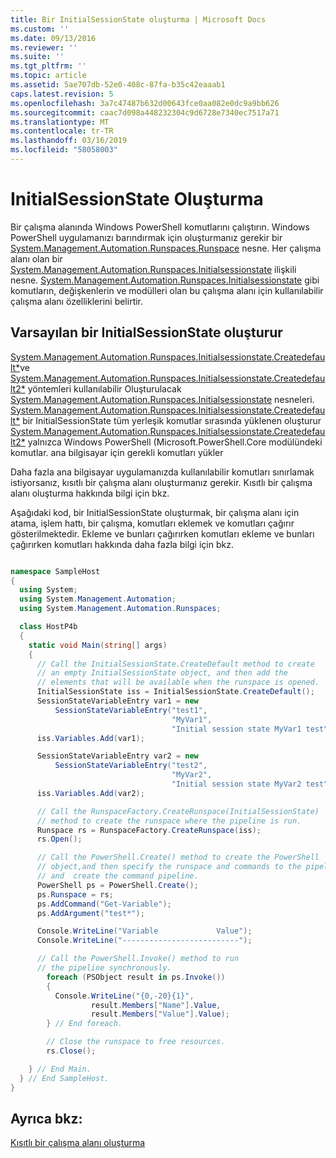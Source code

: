 ```yaml
---
title: Bir InitialSessionState oluşturma | Microsoft Docs
ms.custom: ''
ms.date: 09/13/2016
ms.reviewer: ''
ms.suite: ''
ms.tgt_pltfrm: ''
ms.topic: article
ms.assetid: 5ae707db-52e0-408c-87fa-b35c42eaaab1
caps.latest.revision: 5
ms.openlocfilehash: 3a7c47487b632d00643fce0aa082e0dc9a9bb626
ms.sourcegitcommit: caac7d098a448232304c9d6728e7340ec7517a71
ms.translationtype: MT
ms.contentlocale: tr-TR
ms.lasthandoff: 03/16/2019
ms.locfileid: "58058003"
---
```

# <a name="creating-an-initialsessionstate"></a>InitialSessionState Oluşturma

Bir çalışma alanında Windows PowerShell komutlarını çalıştırın. Windows PowerShell uygulamanızı barındırmak için oluşturmanız gerekir bir [System.Management.Automation.Runspaces.Runspace](/dotnet/api/System.Management.Automation.Runspaces.Runspace) nesne. Her çalışma alanı olan bir [System.Management.Automation.Runspaces.Initialsessionstate](/dotnet/api/System.Management.Automation.Runspaces.InitialSessionState) ilişkili nesne. [System.Management.Automation.Runspaces.Initialsessionstate](/dotnet/api/System.Management.Automation.Runspaces.InitialSessionState) gibi komutların, değişkenlerin ve modülleri olan bu çalışma alanı için kullanılabilir çalışma alanı özelliklerini belirtir.

## <a name="create-a-default-initialsessionstate"></a>Varsayılan bir InitialSessionState oluşturur

 [System.Management.Automation.Runspaces.Initialsessionstate.Createdefault*](/dotnet/api/System.Management.Automation.Runspaces.InitialSessionState.CreateDefault)ve [System.Management.Automation.Runspaces.Initialsessionstate.Createdefault2*](/dotnet/api/System.Management.Automation.Runspaces.InitialSessionState.CreateDefault2) yöntemleri kullanılabilir Oluşturulacak [System.Management.Automation.Runspaces.Initialsessionstate](/dotnet/api/System.Management.Automation.Runspaces.InitialSessionState) nesneleri. [System.Management.Automation.Runspaces.Initialsessionstate.Createdefault*](/dotnet/api/System.Management.Automation.Runspaces.InitialSessionState.CreateDefault) bir InitialSessionState tüm yerleşik komutlar sırasında yüklenen oluşturur [ System.Management.Automation.Runspaces.Initialsessionstate.Createdefault2*](/dotnet/api/System.Management.Automation.Runspaces.InitialSessionState.CreateDefault2) yalnızca Windows PowerShell (Microsoft.PowerShell.Core modülündeki komutlar. ana bilgisayar için gerekli komutları yükler

 Daha fazla ana bilgisayar uygulamanızda kullanılabilir komutları sınırlamak istiyorsanız, kısıtlı bir çalışma alanı oluşturmanız gerekir. Kısıtlı bir çalışma alanı oluşturma hakkında bilgi için bkz.

 Aşağıdaki kod, bir InitialSessionState oluşturmak, bir çalışma alanı için atama, işlem hattı, bir çalışma, komutları eklemek ve komutları çağırır gösterilmektedir. Ekleme ve bunları çağırırken komutları ekleme ve bunları çağırırken komutları hakkında daha fazla bilgi için bkz.

```csharp

namespace SampleHost
{
  using System;
  using System.Management.Automation;
  using System.Management.Automation.Runspaces;

  class HostP4b
  {
    static void Main(string[] args)
    {
      // Call the InitialSessionState.CreateDefault method to create
      // an empty InitialSessionState object, and then add the
      // elements that will be available when the runspace is opened.
      InitialSessionState iss = InitialSessionState.CreateDefault();
      SessionStateVariableEntry var1 = new
          SessionStateVariableEntry("test1",
                                    "MyVar1",
                                    "Initial session state MyVar1 test");
      iss.Variables.Add(var1);

      SessionStateVariableEntry var2 = new
          SessionStateVariableEntry("test2",
                                    "MyVar2",
                                    "Initial session state MyVar2 test");
      iss.Variables.Add(var2);

      // Call the RunspaceFactory.CreateRunspace(InitialSessionState)
      // method to create the runspace where the pipeline is run.
      Runspace rs = RunspaceFactory.CreateRunspace(iss);
      rs.Open();

      // Call the PowerShell.Create() method to create the PowerShell
      // object,and then specify the runspace and commands to the pipeline.
      // and  create the command pipeline.
      PowerShell ps = PowerShell.Create();
      ps.Runspace = rs;
      ps.AddCommand("Get-Variable");
      ps.AddArgument("test*");

      Console.WriteLine("Variable             Value");
      Console.WriteLine("--------------------------");

      // Call the PowerShell.Invoke() method to run
      // the pipeline synchronously.
        foreach (PSObject result in ps.Invoke())
        {
          Console.WriteLine("{0,-20}{1}",
                  result.Members["Name"].Value,
                  result.Members["Value"].Value);
        } // End foreach.

        // Close the runspace to free resources.
        rs.Close();

    } // End Main.
  } // End SampleHost.
}
```

## <a name="see-also"></a>Ayrıca bkz:

 [Kısıtlı bir çalışma alanı oluşturma](./creating-a-constrained-runspace.md)
